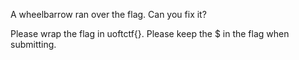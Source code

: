 A wheelbarrow ran over the flag. Can you fix it?

Please wrap the flag in uoftctf{}. Please keep the $ in the flag when submitting.
